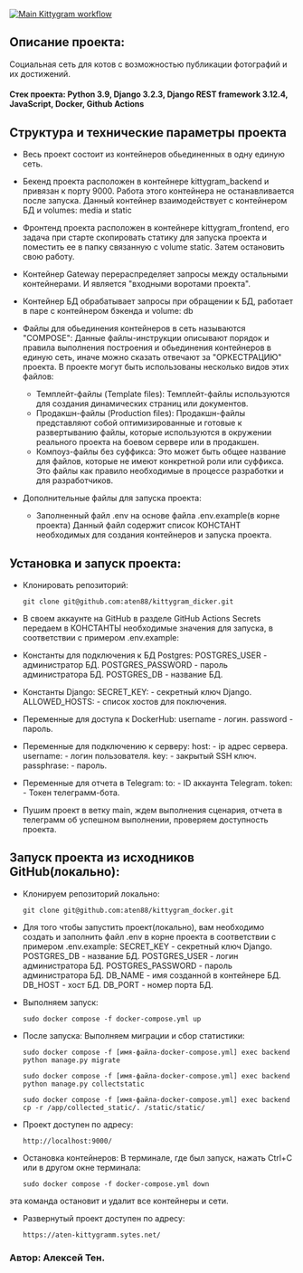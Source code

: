 [![Main Kittygram workflow](https://github.com/aten88/kittygram_final/actions/workflows/main.yml/badge.svg?branch=main)](https://github.com/aten88/kittygram_final/actions/workflows/main.yml)

## Описание проекта:
Социальная сеть для котов с возможностью публикации фотографий и их достижений.

#### Стек проекта: Python 3.9, Django 3.2.3, Django REST framework 3.12.4, JavaScript, Docker, Github Actions

## Структура и технические параметры проекта

  - Весь проект состоит из контейнеров обьединенных в одну единую сеть.
   - Бекенд проекта расположен в контейнере kittygram_backend и привязан к порту 9000. 
    Работа этого контейнера не останавливается после запуска.
    Данный контейнер взаимодействует с контейнером БД и volumes: media и static

   - Фронтенд проекта расположен в контейнере kittygram_frontend, его задача при старте скопировать статику для запуска проекта
    и поместить ее в папку связанную с volume static. Затем остановить свою работу.

   - Контейнер Gateway перераспределяет запросы между остальными контейнерами. И является "входными воротами проекта".

   - Контейнер БД обрабатывает запросы при обращении к БД, работает в паре с контейнером бэкенда и volume: db

  - Файлы для обьединения контейнеров в сеть называются "COMPOSE":
   Данные файлы-инструкции описывают порядок и правила выполнения построения и обьединения контейнеров в единую сеть,
   иначе можно сказать отвечают за "ОРКЕСТРАЦИЮ" проекта. В проекте могут быть использованы несколько видов этих файлов:
    - Темплейт-файлы (Template files): Темплейт-файлы используются для создания динамических страниц или документов.
    - Продакшн-файлы (Production files): Продакшн-файлы представляют собой оптимизированные и готовые к развертыванию файлы, 
     которые используются в окружении реального проекта на боевом сервере или в продакшен.
    - Компоуз-файлы без суффикса: Это может быть общее название для файлов, которые не имеют конкретной роли или суффикса.
     Это файлы как правило необходимые в процессе разработки и для разработчиков.

  - Дополнительные файлы для запуска проекта:
    - Заполненный файл .env на основе файла .env.example(в корне проекта)
      Данный файл содержит список КОНСТАНТ необходимых для создания контейнеров и запуска проекта.


## Установка и запуск проекта:
- Клонировать репозиторий:
  ```
  git clone git@github.com:aten88/kittygram_dicker.git
  ```
- В своем аккаунте на GitHub в разделе GitHub Actions Secrets передаем в КОНСТАНТЫ необходимые значения для запуска, в соответствии с примером .env.example:

- Константы для подключения к БД Postgres:
  POSTGRES_USER - администратор БД.
  POSTGRES_PASSWORD - пароль администратора БД.
  POSTGRES_DB - название БД.

- Константы Django:
  SECRET_KEY: - секретный ключ Django.
  ALLOWED_HOSTS: - список хостов для поключения.

- Переменные для доступа к DockerHub:
  username - логин.
  password - пароль.

- Переменные для подключению к серверу:
  host: - ip адрес сервера.
  username: - логин пользователя.
  key: - закрытый SSH ключ.
  passphrase: - пароль.

- Переменные для отчета в Telegram:
  to: - ID аккаунта Telegram.
  token: - Токен телеграмм-бота.

- Пушим проект в ветку main, ждем выполнения сценария, отчета в телеграмм об успешном выполнении, проверяем доступность проекта.

## Запуск проекта из исходников GitHub(локально):

- Клонируем репозиторий локально:
  ```
  git clone git@github.com:aten88/kittygram_docker.git
  ```
- Для того чтобы запустить проект(локально), вам необходимо создать и заполнить файл .env в корне проекта в соответствии с примером .env.example:
SECRET_KEY - секретный ключ Django. 
POSTGRES_DB - название БД. 
POSTGRES_USER - логин администратора БД. 
POSTGRES_PASSWORD - пароль администратора БД. 
DB_NAME - имя созданной в контейнере БД. 
DB_HOST - хост БД. 
DB_PORT - номер порта БД.

- Выполняем запуск:
  ```
  sudo docker compose -f docker-compose.yml up
  ```

- После запуска: Выполняем миграции и сбор статистики:
  ```
  sudo docker compose -f [имя-файла-docker-compose.yml] exec backend python manage.py migrate
  ```
  ```
  sudo docker compose -f [имя-файла-docker-compose.yml] exec backend python manage.py collectstatic
  ```
  ```
  sudo docker compose -f [имя-файла-docker-compose.yml] exec backend cp -r /app/collected_static/. /static/static/
  ```

- Проект доступен по адресу:
  ```
  http://localhost:9000/
  ```

- Остановка контейнеров:
В терминале, где был запуск, нажать Ctrl+С или в другом окне терминала:
   ```
   sudo docker compose -f docker-compose.yml down
   ```
 эта команда остановит и удалит все контейнеры и сети.

- Развернутый проект доступен по адресу:
  ```
  https://aten-kittygramm.sytes.net/
  ```
### Автор: Алексей Тен.
